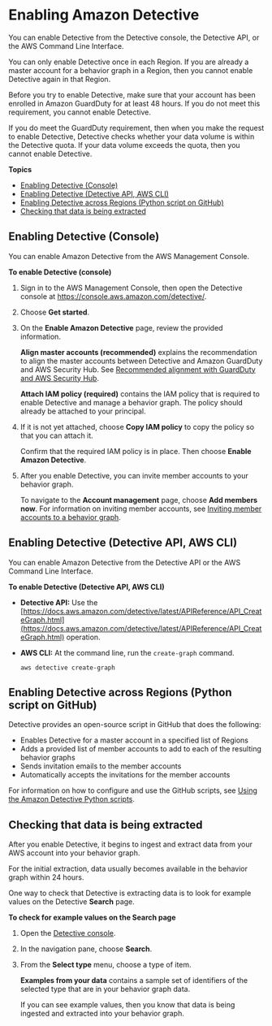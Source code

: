 # Enabling Amazon Detective<a name="detective-enabling"></a>

You can enable Detective from the Detective console, the Detective API, or the AWS Command Line Interface\.

You can only enable Detective once in each Region\. If you are already a master account for a behavior graph in a Region, then you cannot enable Detective again in that Region\.

Before you try to enable Detective, make sure that your account has been enrolled in Amazon GuardDuty for at least 48 hours\. If you do not meet this requirement, you cannot enable Detective\.

If you do meet the GuardDuty requirement, then when you make the request to enable Detective, Detective checks whether your data volume is within the Detective quota\. If your data volume exceeds the quota, then you cannot enable Detective\.

**Topics**
+ [Enabling Detective \(Console\)](#enable-from-console)
+ [Enabling Detective \(Detective API, AWS CLI\)](#enable-from-api)
+ [Enabling Detective across Regions \(Python script on GitHub\)](#enable-from-github-scripts)
+ [Checking that data is being extracted](#enable-check-data)

## Enabling Detective \(Console\)<a name="enable-from-console"></a>

You can enable Amazon Detective from the AWS Management Console\.

**To enable Detective \(console\)**

1. Sign in to the AWS Management Console, then open the Detective console at [https://console\.aws\.amazon\.com/detective/](https://console.aws.amazon.com/detective/)\.

1. Choose **Get started**\.

1. On the **Enable Amazon Detective** page, review the provided information\.

   **Align master accounts \(recommended\)** explains the recommendation to align the master accounts between Detective and Amazon GuardDuty and AWS Security Hub\. See [Recommended alignment with GuardDuty and AWS Security Hub](detective-prerequisites.md#recommended-service-alignment)\.

   **Attach IAM policy \(required\)** contains the IAM policy that is required to enable Detective and manage a behavior graph\. The policy should already be attached to your principal\.

1. If it is not yet attached, choose **Copy IAM policy** to copy the policy so that you can attach it\.

   Confirm that the required IAM policy is in place\. Then choose **Enable Amazon Detective**\.

1. After you enable Detective, you can invite member accounts to your behavior graph\.

   To navigate to the **Account management** page, choose **Add members now**\. For information on inviting member accounts, see [Inviting member accounts to a behavior graph](graph-master-add-member-accounts.md)\.

## Enabling Detective \(Detective API, AWS CLI\)<a name="enable-from-api"></a>

You can enable Amazon Detective from the Detective API or the AWS Command Line Interface\.

**To enable Detective \(Detective API, AWS CLI\)**
+ **Detective API:** Use the [https://docs.aws.amazon.com/detective/latest/APIReference/API_CreateGraph.html](https://docs.aws.amazon.com/detective/latest/APIReference/API_CreateGraph.html) operation\.
+ **AWS CLI:** At the command line, run the `create-graph` command\.

  ```
  aws detective create-graph
  ```

## Enabling Detective across Regions \(Python script on GitHub\)<a name="enable-from-github-scripts"></a>

Detective provides an open\-source script in GitHub that does the following:
+ Enables Detective for a master account in a specified list of Regions
+ Adds a provided list of member accounts to add to each of the resulting behavior graphs
+ Sends invitation emails to the member accounts
+ Automatically accepts the invitations for the member accounts

For information on how to configure and use the GitHub scripts, see [Using the Amazon Detective Python scripts](detective-github-scripts.md)\.

## Checking that data is being extracted<a name="enable-check-data"></a>

After you enable Detective, it begins to ingest and extract data from your AWS account into your behavior graph\.

For the initial extraction, data usually becomes available in the behavior graph within 24 hours\.

One way to check that Detective is extracting data is to look for example values on the Detective **Search** page\.

**To check for example values on the Search page**

1. Open the [Detective console](https://console.aws.amazon.com/detective/)\.

1. In the navigation pane, choose **Search**\.

1. From the **Select type** menu, choose a type of item\.

   **Examples from your data** contains a sample set of identifiers of the selected type that are in your behavior graph data\.

   If you can see example values, then you know that data is being ingested and extracted into your behavior graph\.